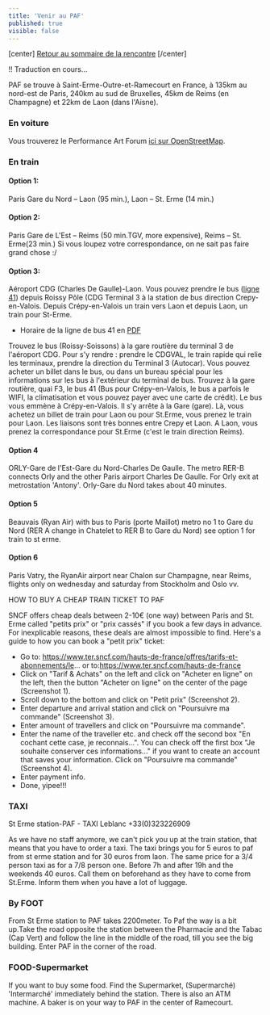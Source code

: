 ```yaml
---
title: 'Venir au PAF'
published: true
visible: false
---
```


[center]
[Retour au sommaire de la rencontre](/rencontre-ffdn-2020?classes=btn,btn-primary) 
[/center]

!! Traduction en cours…

PAF se trouve à Saint-Erme-Outre-et-Ramecourt en France, à 135km au nord-est de Paris, 240km au sud de Bruxelles, 45km de Reims (en Champagne) et 22km de Laon (dans l'Aisne).

### En voiture

Vous trouverez le Performance Art Forum [ici sur OpenStreetMap](https://www.openstreetmap.org/node/4346871489).

### En train


#### Option 1: 

Paris Gare du Nord – Laon (95 min.), Laon – St. Erme (14 min.)

#### Option 2: 

Paris Gare de L'Est – Reims (50 min.TGV, more expensive), Reims – St. Erme(23 min.) Si vous loupez votre correspondance, on ne sait pas faire grand chose :/

#### Option 3: 

Aéroport CDG (Charles De Gaulle)-Laon. Vous pouvez prendre le bus ([ligne 41](https://www.oise-mobilite.fr/fr/horaires-de-ligne/6/RouteSchedules/searchlines?PartnerId=0&KeywordsLine=41+CREPY+ROISSY&LineId=101723)) depuis Roissy Pôle (CDG Terminal 3 à la station de bus direction Crepy-en-Valois. Depuis Crépy-en-Valois un train vers Laon et depuis Laon, un train pour St-Erme.

* Horaire de la ligne de bus 41 en [PDF](https://www.oise-mobilite.fr/ftp/documents_SNCF/41-ligne-crepy-roissy-a-partir-du-30-03-20.pdf)

Trouvez le bus (Roissy-Soissons) à la gare routière du terminal 3 de l'aéroport CDG. Pour s'y rendre : prendre le CDGVAL, le train rapide qui relie les terminaux, prendre la direction du Terminal 3 (Autocar). Vous pouvez acheter un billet dans le bus, ou dans un bureau spécial pour les informations sur les bus à l'extérieur du terminal de bus. Trouvez à la gare routière, quai F3, le bus 41 (Bus pour Crépy-en-Valois, le bus a parfois le WIFI, la climatisation et vous pouvez payer avec une carte de crédit). Le bus vous emmène à Crépy-en-Valois. Il s'y arrête à la Gare (gare). Là, vous achetez un billet de train pour Laon ou pour St.Erme, vous prenez le train pour Laon. Les liaisons sont très bonnes entre Crepy et Laon. A Laon, vous prenez la correspondance pour St.Erme (c'est le train direction Reims).

#### Option 4 

ORLY-Gare de l'Est-Gare du Nord-Charles De Gaulle. The metro RER-B connects Orly and the other Paris airport Charles De Gaulle. For Orly exit at metrostation 'Antony'. Orly-Gare du Nord takes about 40 minutes.

#### Option 5 

Beauvais (Ryan Air) with bus to Paris (porte Maillot) metro no 1 to Gare du Nord (RER A change in Chatelet to RER B to Gare du Nord) see option 1 for train to st erme.

#### Option 6 

Paris Vatry, the RyanAir airport near Chalon sur Champagne, near Reims, flights only on wednesday and saturday from Stockholm and Oslo vv.

HOW TO BUY A CHEAP TRAIN TICKET TO PAF

SNCF offers cheap deals between 2-10€ (one way) between Paris and St. Erme called "petits prix" or "prix cassés" if you book a few days in advance. For inexplicable reasons, these deals are almost impossible to find. Here's a guide to how you can book a "petit prix" ticket:

* Go to: https://www.ter.sncf.com/hauts-de-france/offres/tarifs-et-abonnements/le...
or to:https://www.ter.sncf.com/hauts-de-france
* Click on "Tarif & Achats" on the left and click on "Acheter en ligne" on the left, then the button "Acheter on ligne" on the center of the page (Screenshot 1).
* Scroll down to the bottom and click on "Petit prix" (Screenshot 2).
* Enter departure and arrival station and click on "Poursuivre ma commande" (Screenshot 3).
* Enter amount of travellers and click on "Poursuivre ma commande".
* Enter the name of the traveller etc. and check off the second box "En cochant cette case, je reconnais...". You can check off the first box "Je souhaite conserver ces informations..." if you want to create an account that saves your information.
Click on "Poursuivre ma commande" (Screenshot 4).
* Enter payment info.
* Done, yipee!!!

### TAXI

St Erme station-PAF - TAXI Leblanc +33(0)323226909

As we have no staff anymore, we can't pick you up at the train station, that means that you have to order a taxi.
The taxi brings you for 5 euros to paf from st erme station and for 30 euros from laon. The same price for a 3/4 person taxi as for a 7/8 person one. Before 7h and after 19h and the weekends 40 euros.
Call them on beforehand as they have to come from St.Erme.
Inform them when you have a lot of luggage.


### By FOOT
From St Erme station to PAF takes 2200meter. To Paf the way is a bit up.Take the road opposite the station between the Pharmacie and the Tabac (Cap Vert) and follow the line in the middle of the road, till you see the big building. Enter PAF in the corner of the road.


### FOOD-Supermarket
If you want to buy some food. Find the Supermarket, (Supermarché) 'Intermarché' immediately behind the station. There is also an ATM machine. A baker is on your way to PAF in the center of Ramecourt.
